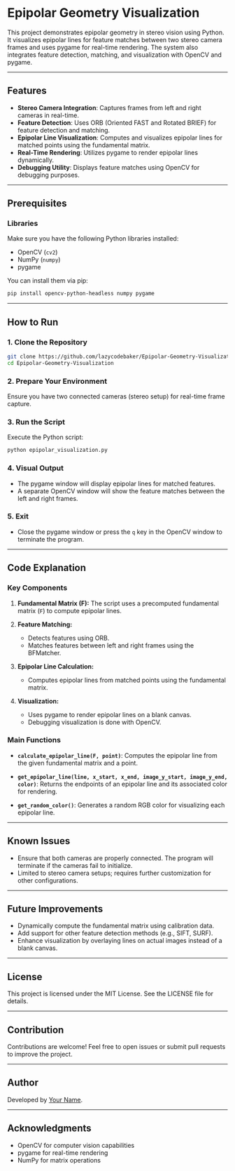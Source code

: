 # Epipolar Geometry Visualization

This project demonstrates epipolar geometry in stereo vision using Python. It visualizes epipolar lines for feature matches between two stereo camera frames and uses pygame for real-time rendering. The system also integrates feature detection, matching, and visualization with OpenCV and pygame.

---

## Features

- **Stereo Camera Integration**: Captures frames from left and right cameras in real-time.
- **Feature Detection**: Uses ORB (Oriented FAST and Rotated BRIEF) for feature detection and matching.
- **Epipolar Line Visualization**: Computes and visualizes epipolar lines for matched points using the fundamental matrix.
- **Real-Time Rendering**: Utilizes pygame to render epipolar lines dynamically.
- **Debugging Utility**: Displays feature matches using OpenCV for debugging purposes.

---

## Prerequisites

### Libraries
Make sure you have the following Python libraries installed:

- OpenCV (`cv2`)
- NumPy (`numpy`)
- pygame

You can install them via pip:

```bash
pip install opencv-python-headless numpy pygame
```

---

## How to Run

### 1. Clone the Repository

```bash
git clone https://github.com/lazycodebaker/Epipolar-Geometry-Visualization.git
cd Epipolar-Geometry-Visualization
```

### 2. Prepare Your Environment

Ensure you have two connected cameras (stereo setup) for real-time frame capture.

### 3. Run the Script

Execute the Python script:

```bash
python epipolar_visualization.py
```

### 4. Visual Output

- The pygame window will display epipolar lines for matched features.
- A separate OpenCV window will show the feature matches between the left and right frames.

### 5. Exit

- Close the pygame window or press the `q` key in the OpenCV window to terminate the program.

---

## Code Explanation

### Key Components

1. **Fundamental Matrix (F):**
   The script uses a precomputed fundamental matrix (`F`) to compute epipolar lines.

2. **Feature Matching:**
   - Detects features using ORB.
   - Matches features between left and right frames using the BFMatcher.

3. **Epipolar Line Calculation:**
   - Computes epipolar lines from matched points using the fundamental matrix.

4. **Visualization:**
   - Uses pygame to render epipolar lines on a blank canvas.
   - Debugging visualization is done with OpenCV.

### Main Functions

- **`calculate_epipolar_line(F, point)`**:
  Computes the epipolar line from the given fundamental matrix and a point.

- **`get_epipolar_line(line, x_start, x_end, image_y_start, image_y_end, color)`**:
  Returns the endpoints of an epipolar line and its associated color for rendering.

- **`get_random_color()`**:
  Generates a random RGB color for visualizing each epipolar line.

---

## Known Issues

- Ensure that both cameras are properly connected. The program will terminate if the cameras fail to initialize.
- Limited to stereo camera setups; requires further customization for other configurations.

---

## Future Improvements

- Dynamically compute the fundamental matrix using calibration data.
- Add support for other feature detection methods (e.g., SIFT, SURF).
- Enhance visualization by overlaying lines on actual images instead of a blank canvas.

---

## License

This project is licensed under the MIT License. See the LICENSE file for details.

---

## Contribution

Contributions are welcome! Feel free to open issues or submit pull requests to improve the project.

---

## Author

Developed by [Your Name](https://github.com/your-github-profile).

---

## Acknowledgments

- OpenCV for computer vision capabilities
- pygame for real-time rendering
- NumPy for matrix operations

